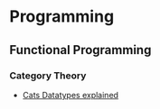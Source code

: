 Programming
===========

Functional Programming
----------------------

### Category Theory
- [Cats Datatypes explained](http://typelevel.org/cats/datatypes.html)

